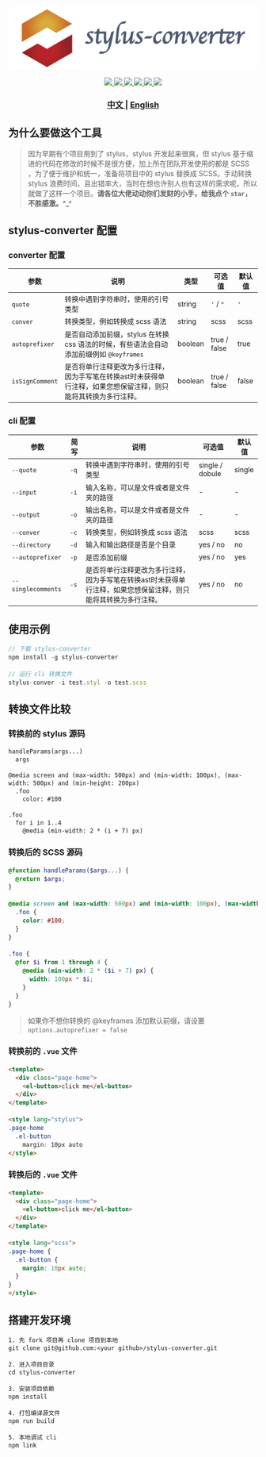 <div  align="center">
  <img src="../banner.png"></img>
</div>

<p align="center">
  <a href="http://img.shields.io/travis/txs1992/stylus-converter.svg">
    <img src="http://img.shields.io/travis/txs1992/stylus-converter.svg" />
  </a>
  <a href="https://img.shields.io/npm/dt/stylus-converter.svg">
    <img src="https://img.shields.io/npm/dt/stylus-converter.svg" />
  </a>
  <a href="https://img.shields.io/npm/dm/stylus-converter.svg">
    <img src="https://img.shields.io/npm/dm/stylus-converter.svg" />
  </a>
  <a href="https://img.shields.io/npm/v/stylus-converter.svg">
    <img src="https://img.shields.io/npm/v/stylus-converter.svg" />
  </a>
  <a href="https://img.shields.io/npm/l/stylus-converter.svg">
    <img src="https://img.shields.io/npm/l/stylus-converter.svg" />
  </a>
  <a href="https://img.shields.io/node/v/passport.svg">
    <img src="https://img.shields.io/node/v/passport.svg" />
  </a>
</p>

<div align="center">
  <h3>
    <a href="https://github.com/txs1992/stylus-converter/blob/master/doc/zh-cn.md#readme">
      中文
    </a>
    <span> | </span>
    <a href="https://github.com/txs1992/stylus-converter#readme">
      English
    </a>
  </h3>
</div>

## 为什么要做这个工具

> 因为早期有个项目用到了 stylus，stylus 开发起来很爽，但 stylus 基于缩进的代码在修改的时候不是很方便，加上所在团队开发使用的都是 SCSS ，为了便于维护和统一，准备将项目中的 stylus 替换成 SCSS。手动转换 stylus 浪费时间，且出错率大，当时在想也许别人也有这样的需求呢，所以就做了这样一个项目。**请各位大佬动动你们发财的小手，给我点个 `star`，不胜感激。^_^**

## stylus-converter 配置

### converter 配置

| 参数 | 说明 | 类型 | 可选值 | 默认值 |
| ---- | ---- | ---- | ---- | ---- |
| `quote` | 转换中遇到字符串时，使用的引号类型 | string | `'` / `"` | `'` |
| `conver` | 转换类型，例如转换成 scss 语法 | string | scss | scss |
| `autoprefixer` | 是否自动添加前缀，stylus 在转换 css 语法的时候，有些语法会自动添加前缀例如 `@keyframes` | boolean | true / false | true |
| `isSignComment` | 是否将单行注释更改为多行注释，因为手写笔在转换ast时未获得单行注释，如果您想保留注释，则只能将其转换为多行注释。 | boolean | true / false | false |

### cli 配置

| 参数 | 简写 | 说明 | 可选值 | 默认值 |
| ---- | ---- | ---- | ---- | ---- |
| `--quote` | `-q` | 转换中遇到字符串时，使用的引号类型 | single / dobule | single |
| `--input` | `-i` | 输入名称，可以是文件或者是文件夹的路径 | - | - |
| `--output` | `-o` | 输出名称，可以是文件或者是文件夹的路径 | - | - |
| `--conver ` | `-c` | 转换类型，例如转换成 scss 语法 | scss | scss |
| `--directory` | `-d` | 输入和输出路径是否是个目录 | yes / no | no |
| `--autoprefixer` | `-p` | 是否添加前缀 | yes / no | yes |
| `--singlecomments` | `-s` | 是否将单行注释更改为多行注释，因为手写笔在转换ast时未获得单行注释，如果您想保留注释，则只能将其转换为多行注释。 | yes / no | no |

## 使用示例

```javascript
// 下载 stylus-converter
npm install -g stylus-converter

// 运行 cli 转换文件
stylus-conver -i test.styl -o test.scss
```

## 转换文件比较

### 转换前的 stylus 源码

```stylus
handleParams(args...)
  args

@media screen and (max-width: 500px) and (min-width: 100px), (max-width: 500px) and (min-height: 200px)
  .foo
    color: #100

.foo
  for i in 1..4
    @media (min-width: 2 * (i + 7) px)
```

### 转换后的 SCSS 源码

```scss
@function handleParams($args...) {
  @return $args;
}

@media screen and (max-width: 500px) and (min-width: 100px), (max-width: 500px) and (min-height: 200px) {
  .foo {
    color: #100;
  }
}

.foo {
  @for $i from 1 through 4 {
    @media (min-width: 2 * ($i + 7) px) {
      width: 100px * $i;
    }
  }
}
```

> 如果你不想你转换的 @keyframes 添加默认前缀，请设置 `options.autoprefixer = false`

### 转换前的 `.vue` 文件
```html
<template>
  <div class="page-home">
    <el-button>click me</el-button>
  </div>
</template>

<style lang="stylus">
.page-home
  .el-button
    margin: 10px auto
</style>
```

### 转换后的 `.vue` 文件
```html
<template>
  <div class="page-home">
    <el-button>click me</el-button>
  </div>
</template>

<style lang="scss">
.page-home {
  .el-button {
    margin: 10px auto;
  }
}
</style>
```

## 搭建开发环境

```text
1. 先 fork 项目再 clone 项目到本地
git clone git@github.com:<your github>/stylus-converter.git

2. 进入项目目录
cd stylus-converter

3. 安装项目依赖
npm install

4. 打包编译源文件
npm run build

5. 本地调试 cli
npm link
```

